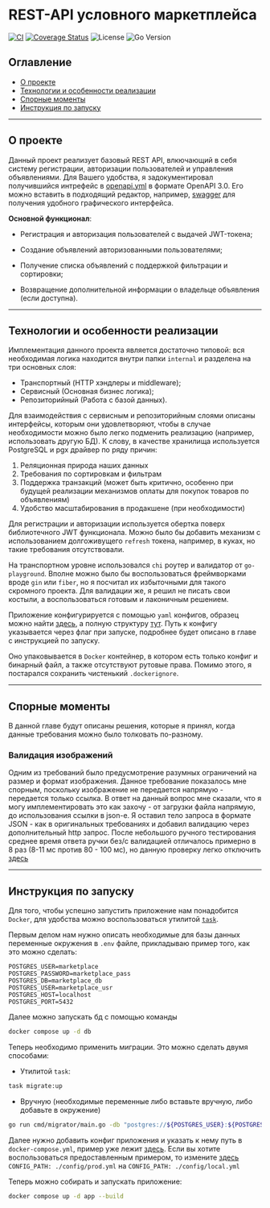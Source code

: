 # REST-API условного маркетплейса
[![CI](https://github.com/justcgh9/vk-internship-application/actions/workflows/main.yml/badge.svg)](https://github.com/justcgh9/vk-internship-application/actions/workflows/main.yml)
[![Coverage Status](https://coveralls.io/repos/github/justcgh9/vk-internship-application/badge.svg?branch=main)](https://coveralls.io/github/justcgh9/vk-internship-application?branch=main)
![License](https://img.shields.io/badge/license-MIT-blue.svg)
![Go Version](https://img.shields.io/badge/go-1.24-blue)

## Оглавление

- [О проекте](#о-проекте)
- [Технологии и особенности реализации](#технологии-и-особенности-реализации)
- [Спорные моменты](#спорные-моменты)
- [Инструкция по запуску](#инструкция-по-запуску)

---


## О проекте

Данный проект реализует базовый REST API, влкючающий в себя систему регистрации, авторизации пользователей и управления объявлениями. Для Вашего удобства, я задокументировал получившийся интрефейс в [openapi.yml](/api/openapi.yml) в формате OpenAPI 3.0. Его можно вставить в подходящий редактор, например, [swagger](https://editor.swagger.io/) для получения удобного графического интерфейса.

**Основной функционал**:

 - Регистрация и авторизация пользователей с выдачей JWT-токена;

 - Создание объявлений авторизованными пользователями;

 - Получение списка объявлений с поддержкой фильтрации и сортировки;

 - Возвращение дополнительной информации о владельце объявления (если доступна).  


---

## Технологии и особенности реализации

Имплементация данного проекта является достаточно типовой: вся необходимая логика находится внутри папки `internal` и разделена на три основных слоя:

- Транспортный (HTTP хэндлеры и middleware);
- Сервисный (Основная бизнес логика);
- Репозиторийный (Работа с базой данных).

Для взаимодействия с сервисным и репозиторийным слоями описаны интерфейсы, которым они удовлетворяют, чтобы в случае необходимости можно было легко подменить реализацию (например, использовать другую БД). К слову, в качестве хранилища используется PostgreSQL и pgx драйвер по ряду причин: 

1. Реляционная природа наших данных 
2. Требования по сортировкам и фильтрам
3. Поддержка транзакций (может быть критично, особенно при будущей реализации механизмов оплаты для покупок товаров по объявлениям)
4. Удобство масштабирования в продакшене (при необходимости)

Для регистрации и авторизации используется обертка поверх библиотечного JWT функционала. Можно было бы добавить механизм с использованием долгоживущего `refresh` токена, например, в куках, но такие требования отсутствовали. 

На транспортном уровне использовался `chi` роутер и валидатор от `go-playground`. Вполне можно было бы воспользоваться фреймворками вроде `gin` или `fiber`, но я посчитал их избыточными для такого скромного проекта. Для валидации же, я решил не писать свои костыли, а воспользоваться готовым и лаконичным решением.

Приложение конфигурируется с помощью `yaml` конфигов, образец можно найти [здесь](/config/local.yml), а полную структуру [тут](/internal/config/config.go). Путь к конфигу указывается через флаг при запуске, подробнее будет описано в главе с инструкцией по запуску. 

Оно упаковывается в `Docker` контейнер, в котором есть только конфиг и бинарный файл, а также отсутствуют рутовые права. Помимо этого, я постарался сохранить чистенький `.dockerignore`.

---

## Спорные моменты

В данной главе будут описаны решения, которые я принял, когда данные требования можно было толковать по-разному.

### Валидация изображений

Одним из требований было предусмотрение разумных ограничений на размер и формат изображения. Данное требование показалось мне спорным, поскольку изображение не передается напрямую - передается только ссылка. В ответ на данный вопрос мне сказали, что я могу имплементировать это как захочу - от загрузки файла напрямую, до использования ссылки в json-е. Я оставил тело запроса в формате JSON - как в оригинальных требованиях и добавил валидацию через дополнительный http запрос. После небольшого ручного тестирования среднее время ответа ручки без/с валидацией отличалось примерно в 8 раз (8-11 мс против 80 - 100 мс), но данную проверку легко отключить [здесь](https://github.com/justcgh9/vk-internship-application/blob/main/internal/http/handlers/listings/create.go#L40)

---

## Инструкция по запуску

Для того, чтобы успешно запустить приложение нам понадобится `Docker`, для удобства можно воспользоваться утилитой [`task`](https://taskfile.dev/).

Первым делом нам нужно описать необходимые для базы данных переменные окружения в `.env` файле, прикладываю пример того, как это можно сделать:

```env
POSTGRES_USER=marketplace
POSTGRES_PASSWORD=marketplace_pass
POSTGRES_DB=marketplace_db
POSTGRES_USER=marketplace_usr
POSTGRES_HOST=localhost
POSTGRES_PORT=5432
```

Далее можно запускать бд с помощью команды

```sh
docker compose up -d db 
```

Теперь необходимо применить миграции. Это можно сделать двумя способами:

- Утилитой `task`:

```bash
task migrate:up
```

- Вручную (необходимые переменные либо вставьте вручную, либо добавьте в окружение)

```bash
go run cmd/migrator/main.go -db "postgres://${POSTGRES_USER}:${POSTGRES_PASSWORD}@${POSTGRES_HOST}:${POSTGRES_PORT}/${POSTGRES_DB}?sslmode=disable" -path "./migrations" -action up 
```

Далее нужно добавить конфиг приложения и указать к нему путь в `docker-compose.yml`, пример уже лежит [здесь](/config/local.yml). Если вы хотите воспользоваться предоставленным примером, то измените [здесь](https://github.com/justcgh9/vk-internship-application/blob/main/docker-compose.yml#L7) `CONFIG_PATH: ./config/prod.yml` на `CONFIG_PATH: ./config/local.yml`

Теперь можно собирать и запускать приложение:

```bash
docker compose up -d app --build
```

